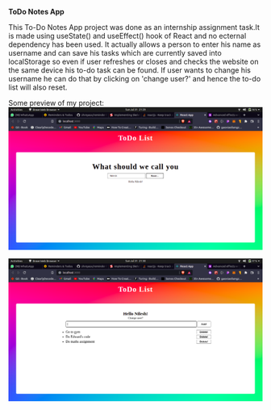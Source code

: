 **ToDo Notes App**

This To-Do Notes App project was done as an internship assignment task.It is made using useState() and useEffect() hook of React and no ecternal dependency has been used. It actually allows a person to enter his name as username and can save his tasks which are currently saved into localStorage so even if user refreshes or closes and checks the website on the same device his to-do task can be found. If user wants to change his username he can do that by clicking on 'change user?' and hence the to-do list will also reset.

Some preview of my project:
![alt text](https://raw.githubusercontent.com/nileshaggarwal/todoapp/master/src/images/Screenshot%20from%202022-07-31%2021-29-37.png?token=GHSAT0AAAAAABULLES6XZAKNFSJONEXY2YUYXGYBQA)

![alt text](https://raw.githubusercontent.com/nileshaggarwal/todoapp/master/src/images/Screenshot%20from%202022-07-31%2021-30-26.png?token=GHSAT0AAAAAABULLES767EJWDOR5ENCXDZYYXGYCXQ)
